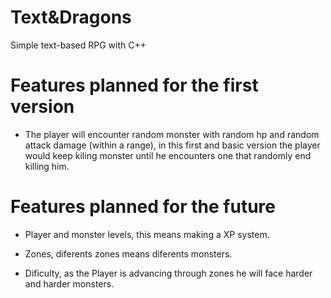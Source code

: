 # Text&Dragons
Simple text-based RPG with C++

<h1> Features planned for the first version </h1>

* The player will encounter random monster with random hp and random attack damage (within a range), in this first and basic version the player would keep kiling monster until he encounters one that randomly end killing him.

<h1> Features planned for the future </h1>

* Player and monster levels, this means making a XP system.

* Zones, diferents zones means diferents monsters.

* Dificulty, as the Player is advancing through zones he will face harder and harder monsters.
